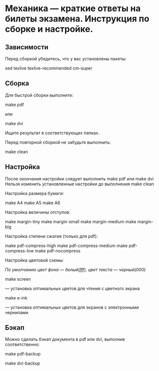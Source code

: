 # Механика — краткие ответы на билеты экзамена. Инструкция по сборке и настройке.

## Зависимости

Перед сборкой убедитесь, что у вас установлены пакеты:

sed
texlive
texlive-recommended
cm-super

## Сборка

Для быстрой сборки выполните:

make pdf

или

make dvi

Ищите результат в соответствующих папках.

Перед повторной сборкой не забудьте выполнить:

make clean

## Настройка

После окончания настройки следует выполнить make pdf или make dvi
Нельзя изменить установленные настройки до выполнения make clean

Настройка размера бумаги:

make A4
make A5
make A6

Настройка величины отступов:

make margin-tiny
make margin-small
make margin-medium
make margin-big

Настройка степени сжатия (только для pdf):

make pdf-compress-high
make pdf-compress-medium
make pdf-compress-low
make pdf-nocompress

Настройка цветовой схемы:

*По умолчанию цвет фона — белый(fff), цвет текста — черный(000)*

make screen

— установка оптимальных цветов для чтения с цветного экрана

make e-ink

— установка оптимальных цветов для экранов с электронными чернилами 

## Бэкап

Можно сделать бэкап документа в pdf или dvi, выполнив соответственно:

make pdf-backup

make dvi-backup


